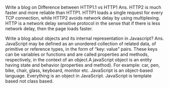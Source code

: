 Write a blog on Difference between HTTP1.1 vs HTTP1
Ans. HTTP2 is much faster and more reliable than HTTP1. HTTP1 loads a single request for every TCP connection, while HTTP2 avoids network delay by using multiplexing. HTTP is a network delay sensitive protocol in the sense that if there is less network delay, then the page loads faster.

Write a blog about objects and its internal representation in Javascript?
Ans. JavaScript may be defined as an unordered collection of related data, of primitive or reference types, in the form of “key: value” pairs. These keys can be variables or functions and are called properties and methods, respectively, in the context of an object.A javaScript object is an entity having state and behavior (properties and method). For example: car, pen, bike, chair, glass, keyboard, monitor etc. JavaScript is an object-based language. Everything is an object in JavaScript. JavaScript is template based not class based.
